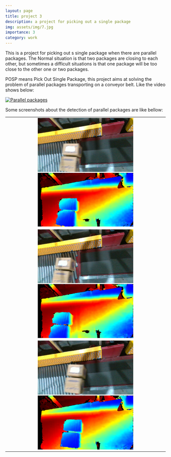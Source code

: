 ```yaml
---
layout: page
title: project 3
description: a project for picking out a single package
img: assets/img/7.jpg
importance: 3
category: work
---
```


This is a project for picking out s single package when there are parallel packages. The Normal situation is that two packages are closing to each other, but sometimes a difficult situations is that one package will be too close to the other one or two packages.

POSP means Pick Out Single Package, this project aims at solving the problem of parallel packages transporting on a conveyor belt. Like the video shows below:

[![Parallel packages](https://res.cloudinary.com/marcomontalbano/image/upload/v1722966674/video_to_markdown/images/youtube--vM1hwYmYbvQ-c05b58ac6eb4c4700831b2b3070cd403.jpg)](https://youtu.be/vM1hwYmYbvQ "Parallel packages")


Some screenshots about the detection of parallel packages are like bellow:  

<table  align="center">
    <tr>
    <td ><center>
        <img src="assets/img/0001_Color.png" title="parallel packages color" width="300" /><img src="assets/img/0001_Depth.png"  title="parallel packages depth" width="300"/>
    </td ></center>
    </tr>
    <tr>
    <td ><center class="half">
    <img src="assets/img/0002_Color.png" width="300"><img src="assets/img/0002_Depth.png" width="300">
    </td ></center>
    </tr>
    <td ><center class="half">
    <img src="assets/img/0003_Color.png" width="300"><img src="assets/img/0003_Depth.png" width="300">
    </td ></center>
    </tr>
</table>

